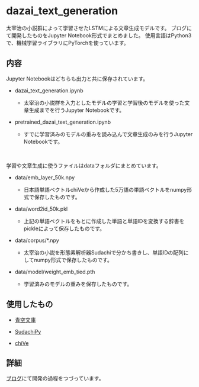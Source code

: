 # dazai_text_generation

太宰治の小説群によって学習させたLSTMによる文章生成モデルです。
ブログにて開発したものをJupyter Notebook形式でまとめました。
使用言語はPython3で、機械学習ライブラリにPyTorchを使っています。

## 内容

Jupyter Notebookはどちらも出力と共に保存されています。

- dazai_text_generation.ipynb

   - 太宰治の小説群を入力としたモデルの学習と学習後のモデルを使った文章生成までを行うJupyter Notebookです。

- pretrained_dazai_text_generation.ipynb

   - すでに学習済みのモデルの重みを読み込んで文章生成のみを行うJupyter Notebookです。
<br>

学習や文章生成に使うファイルはdataフォルダにまとめています。

- data/emb_layer_50k.npy

    - 日本語単語ベクトルchiVeから作成した5万語の単語ベクトルをnumpy形式で保存したものです。

- data/word2id_50k.pkl

    - 上記の単語ベクトルをもとに作成した単語と単語IDを変換する辞書をpickleによって保存したものです。

- data/corpus/*.npy

    - 太宰治の小説を形態素解析器Sudachiで分かち書きし、単語IDの配列にしてnumpy形式で保存したものです。

- data/model/weight_emb_tied.pth

    - 学習済みのモデルの重みを保存したものです。

## 使用したもの

- [青空文庫](https://www.aozora.gr.jp/index_pages/person35.html)

- [SudachiPy](https://github.com/WorksApplications/SudachiPy)

- [chiVe](https://github.com/WorksApplications/chiVe)

## 詳細

[ブログ](http://mitaka.boo.jp/search/?q=RNN%E3%81%A7%E6%96%87%E7%AB%A0%E7%94%9F%E6%88%90)にて開発の過程をつづっています。
